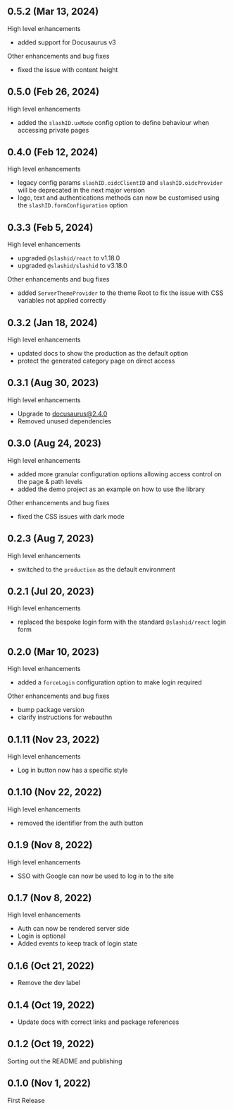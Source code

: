 ## 0.5.2 (Mar 13, 2024)

High level enhancements

- added support for Docusaurus v3

Other enhancements and bug fixes

- fixed the issue with content height

## 0.5.0 (Feb 26, 2024)

High level enhancements

- added the `slashID.uxMode` config option to define behaviour when accessing private pages

## 0.4.0 (Feb 12, 2024)

High level enhancements

- legacy config params `slashID.oidcClientID` and `slashID.oidcProvider` will be deprecated in the next major version
- logo, text and authentications methods can now be customised using the `slashID.formConfiguration` option

## 0.3.3 (Feb 5, 2024)

High level enhancements

- upgraded `@slashid/react` to v1.18.0
- upgraded `@slashid/slashid` to v3.18.0

Other enhancements and bug fixes

- added `ServerThemeProvider` to the theme Root to fix the issue with CSS variables not applied correctly

## 0.3.2 (Jan 18, 2024)

High level enhancements

- updated docs to show the production as the default option
- protect the generated category page on direct access

## 0.3.1 (Aug 30, 2023)

High level enhancements

- Upgrade to docusaurus@2.4.0
- Removed unused dependencies

## 0.3.0 (Aug 24, 2023)

High level enhancements

- added more granular configuration options allowing access control on the page & path levels
- added the demo project as an example on how to use the library

Other enhancements and bug fixes

- fixed the CSS issues with dark mode

## 0.2.3 (Aug 7, 2023)

High level enhancements

- switched to the `production` as the default environment

## 0.2.1 (Jul 20, 2023)

High level enhancements

- replaced the bespoke login form with the standard `@slashid/react` login form

## 0.2.0 (Mar 10, 2023)

High level enhancements

- added a `forceLogin` configuration option to make login required

Other enhancements and bug fixes

- bump package version
- clarify instructions for webauthn

## 0.1.11 (Nov 23, 2022)

High level enhancements

- Log in button now has a specific style

## 0.1.10 (Nov 22, 2022)

High level enhancements

- removed the identifier from the auth button

## 0.1.9 (Nov 8, 2022)

High level enhancements

- SSO with Google can now be used to log in to the site

## 0.1.7 (Nov 8, 2022)

High level enhancements

- Auth can now be rendered server side
- Login is optional
- Added events to keep track of login state

## 0.1.6 (Oct 21, 2022)

- Remove the dev label

## 0.1.4 (Oct 19, 2022)

- Update docs with correct links and package references

## 0.1.2 (Oct 19, 2022)

Sorting out the README and publishing

## 0.1.0 (Nov 1, 2022)

First Release
